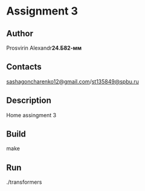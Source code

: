 # Assignment 3
## Author
Prosvirin Alexandr<b>24.Б82-мм</b>
## Contacts
sashagoncharenko12@gmail.com/st135849@spbu.ru
## Description
Home assingment 3
## Build
make
## Run
./transformers